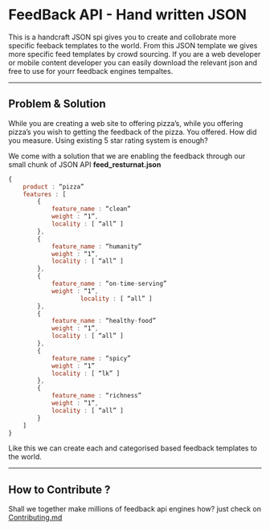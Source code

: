 FeedBack API - Hand written JSON
===================


This is a handcraft JSON spi gives you to create and collobrate more specific feeback templates to the world. From this JSON template we gives more specific feed templates by crowd sourcing. If you are a web developer or  mobile content developer you can easily download the relevant json and free to use for yourr feedback engines tempaltes.


----------


Problem & Solution
-------------

While you are creating a web site to offering pizza’s, while you offering pizza’s you wish to getting the feedback of the pizza. You offered. How did you measure. Using existing 5 star rating system is enough?


We come with a solution that we are enabling the feedback through our small chunk of JSON API **feed_resturnat.json**

```javascript
{
	product : “pizza”
	features : [
		{
			feature_name : “clean”
			weight : “1”,
			locality : [ “all” ]
		},
		{
			feature_name : “humanity”
			weight : “1”,
			locality : [ “all” ]
		},
		{
			feature_name : “on-time-serving”
			weight : “1”,
        			locality : [ “all” ]
		},
		{
			feature_name : “healthy-food”
			weight : “1”,
			locality : [ “all” ]
		},
		{
			feature_name : “spicy”
			weight : “1”
			locality : [ “lk” ]
		},
		{
			feature_name : “richness”
			weight : “1”,
			locality : [ “all” ]
		}
	]
}
```
Like this we can create each and categorised based feedback templates to the world.

---------------------


How to Contribute ?
-------------
Shall we together make millions of feedback api engines how? just check on [Contributing.md](https://github.com/nifrasismail/feedback/blob/master/README.md)
